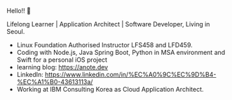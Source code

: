 Hello!! 👋

Lifelong Learner | Application Architect | Software Developer, Living in Seoul.

* Linux Foundation Authorised Instructor LFS458 and LFD459.
* Coding with Node.js, Java Spring Boot, Python in MSA environment and Swift for a personal iOS project 
* learning blog: https://anote.dev
* LinkedIn: https://www.linkedin.com/in/%EC%A0%9C%EC%9D%B4-%EC%A1%B0-43613113a/
* Working at IBM Consulting Korea as Cloud Application Architect.
